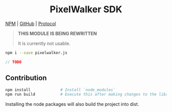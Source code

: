 
<center><h1>PixelWalker SDK</h1></center>

[NPM](https://www.npmjs.com/package/pixelwalker.js) | [GitHub](https://github.com/Anatoly03/pixelwalker.js) | [Protocol](https://github.com/PixelWalkerGame/Protocol)

> **THIS MODULE IS BEING REWRITTEN**
> 
> It is currently not usable.

```sh
npm i --save pixelwalker.js
```

```ts
// TODO
```

## Contribution

```sh
npm install             # Install `node_modules`
npm run build           # Execute this after making changes to the library.
```

Installing the node packages will also build the project into dist.
